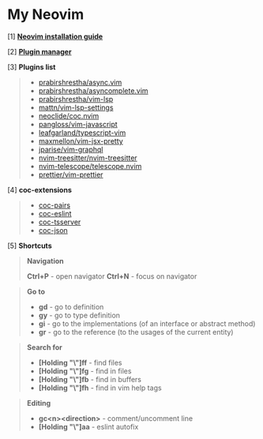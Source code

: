# My Neovim 

[1] **[Neovim installation guide](https://github.com/neovim/neovim/wiki/Installing-Neovim)**

[2] **[Plugin manager](https://github.com/junegunn/vim-plug)**

[3] **Plugins list**
 
>
>- [prabirshrestha/async.vim](https://github.com/prabirshrestha/async.vim)
>- [prabirshrestha/asyncomplete.vim](https://github.com/prabirshrestha/asyncomplete.vim)
>- [prabirshrestha/vim-lsp](https://github.com/prabirshrestha/vim-lsp)
>- [mattn/vim-lsp-settings](https://github.com/mattn/vim-lsp-settings)
>- [neoclide/coc.nvim](https://github.com/neoclide/coc.nvim)
>- [pangloss/vim-javascript](https://github.com/pangloss/vim-javascript)
>- [leafgarland/typescript-vim](https://github.com/leafgarland/typescript-vim)
>- [maxmellon/vim-jsx-pretty](https://github.com/MaxMEllon/vim-jsx-pretty)
>- [jparise/vim-graphql](https://github.com/jparise/vim-graphql)
>- [nvim-treesitter/nvim-treesitter](https://github.com/nvim-treesitter/nvim-treesitter)
>- [nvim-telescope/telescope.nvim](https://github.com/nvim-telescope/telescope.nvim)
>- [prettier/vim-prettier](https://github.com/prettier/vim-prettier)


[4] **coc-extensions**
> - [coc-pairs](https://github.com/neoclide/coc-pairs)
> - [coc-eslint](https://github.com/neoclide/coc-eslint)
> - [coc-tsserver](https://github.com/neoclide/coc-tsserver)
> - [coc-json](https://github.com/neoclide/coc-json)

[5] **Shortcuts**
> **Navigation**
> 
> **Ctrl+P** - open navigator
> **Ctrl+N** - focus on navigator
> 

> **Go to**
> 
> - **gd** - go to definition
> - **gy** - go to type definition
> - **gi** - go to the implementations (of an interface or abstract method)
> - **gr** - go to the reference (to the usages of the current entity)

> **Search for**
> - **[Holding "\\"]ff** - find files
> - **[Holding "\\"]fg** - find in files
> - **[Holding "\\"]fb** - find in buffers
> - **[Holding "\\"]fh** - find in vim help tags 

>**Editing**
>
> - **gc\<n\>\<direction\>** - comment/uncomment line
> - **[Holding "\\"]aa** - eslint autofix